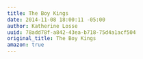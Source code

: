 ```yaml
---
title: The Boy Kings
date: 2014-11-08 18:00:11 -05:00
author: Katherine Losse
uuid: 78add78f-a842-43ea-b718-75d4a1acf504
original_title: The Boy Kings
amazon: true
---
```


